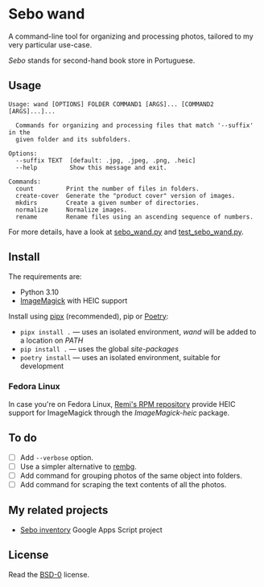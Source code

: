 # Sebo wand

A command-line tool for organizing and processing photos, tailored to my very
particular use-case.

_Sebo_ stands for second-hand book store in Portuguese.

## Usage

```
Usage: wand [OPTIONS] FOLDER COMMAND1 [ARGS]... [COMMAND2 [ARGS]...]...

  Commands for organizing and processing files that match '--suffix' in the
  given folder and its subfolders.

Options:
  --suffix TEXT  [default: .jpg, .jpeg, .png, .heic]
  --help         Show this message and exit.

Commands:
  count         Print the number of files in folders.
  create-cover  Generate the "product cover" version of images.
  mkdirs        Create a given number of directories.
  normalize     Normalize images.
  rename        Rename files using an ascending sequence of numbers.
```

For more details, have a look at [sebo_wand.py](sebo_wand.py) and
[test_sebo_wand.py](tests/test_sebo_wand.py).

## Install

The requirements are:

- Python 3.10
- [ImageMagick](https://imagemagick.org/index.php) with HEIC support

Install using [pipx](https://pypa.github.io/pipx/) (recommended), pip or
[Poetry](https://python-poetry.org/):

- `pipx install .` — uses an isolated environment, _wand_ will be added to a
location on _PATH_
- `pip install .` — uses the global _site-packages_
- `poetry install` — uses an isolated environment, suitable for development

### Fedora Linux

In case you're on Fedora Linux,
[Remi's RPM repository](https://rpms.remirepo.net/) provide HEIC support for
ImageMagick through the _ImageMagick-heic_ package.

## To do

* [ ] Add `--verbose` option.
* [ ] Use a simpler alternative to
[rembg](https://github.com/danielgatis/rembg).
* [ ] Add command for grouping photos of the same object into folders.
* [ ] Add command for scraping the text contents of all the photos.

## My related projects

- [Sebo inventory](https://github.com/catsocks/sebo-inventory-gs) Google Apps
Script project

## License

Read the [BSD-0](LICENSE.txt) license.
